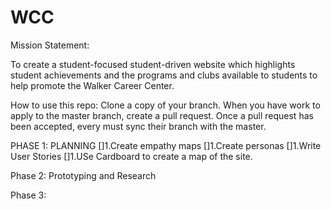# WCC
Mission Statement: 

To create a student-focused student-driven website which highlights student achievements and the programs and clubs available to students to help promote the Walker Career Center.

How to use this repo: 
Clone a copy of your branch. When you have work to apply to the master branch, create a pull request. 
Once a pull request has been accepted, every must sync their branch with the master.


PHASE 1:  PLANNING
[]1.Create empathy maps
[]1.Create personas
[]1.Write User Stories
[]1.USe Cardboard to create a map of the site.

Phase 2: Prototyping and Research

Phase 3: 
